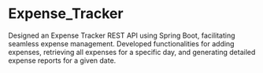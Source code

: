 # Expense_Tracker
Designed an Expense Tracker REST API using Spring Boot, facilitating seamless expense management. Developed functionalities for adding expenses, retrieving all expenses for a specific day, and generating detailed expense reports for a given date.

